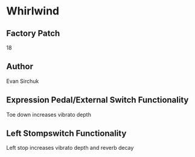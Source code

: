 



# Whirlwind

## Factory Patch


18
## Author


Evan Sirchuk
## Expression Pedal/External Switch Functionality


Toe down increases vibrato depth
## Left Stompswitch Functionality


Left stop increases vibrato depth and reverb decay